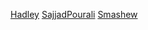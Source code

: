 [Hadley](https://github.com/hadley/data-baby-names)
[SajjadPourali](https://github.com/SajjadPourali/Surnames)
[Smashew](https://github.com/smashew/NameDatabases)
